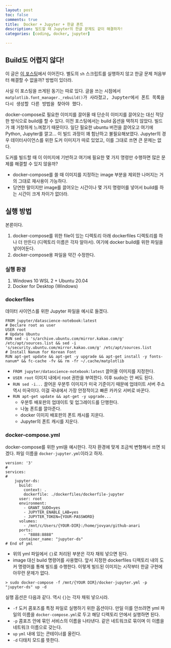 ```yaml
---
layout: post
toc: false
comments: true
title:  Docker + Jupyter + 한글 폰트  
description: 빌드할 때 Jupyter의 한글 문제도 같이 해결하자!
categories: [coding, docker, jupyter]

---
```


## Build도 어렵지 않다! 

이 글은 [이 포스팅](https://anarinsk.github.io/lostineconomics-v2-1/docker/data-science/2020/09/24/install-hangul-in-docker.html)에서 이어진다. 별도의 `sh` 스크립트를 실행하지 않고 한글 문제 처음부터 해결할 수 없을까? 방법이 있더라. 

사실 이 포스팅을 쓰게된 동기는 따로 있다. 글을 쓰는 시점에서 <kbd>`matplotlib.font_manager._rebuild()`</kdb>가 사라졌고, Jupyter에서 폰트 목록을 다시 생성할 다른 방법을 찾아야 했다. 

docker-compose로 필요한 이미지를 끌어올 때 단순히 이미지를 끌어오는 대신 적당한 방식으로 build를 할 수 있다. 이전 포스팅에서는 build 옵션을 택하지 않았다. 빌드가 꽤 거창하게 느껴졌기 때문이다. 일단 필요한 ubuntu 버전을 끌어오고 여기에 Python, Jupyter를 깔고... 이 빌드 과정이 꽤 험난하고 불필요해보였다. Jupyter의 경우 데이터사이언스를 위한 도커 이미지가 따로 있었고, 이를 그대로 쓰면 큰 문제는 없다. 

도커를 빌드할 때 이 이미지에 기반하고 여기에 필요한 몇 가지 명령만 수행하면 많은 문제를 해결할 수 있지 않을까? 

- docker-compose를 쓸 때 이미지를 지정하는 image 부분을 제외한 나머지는 거의 그대로 재사용이 가능하다. 
- 당연한 말이지만 image를 끌어오는 시간이나 몇 가지 명령어를 넣어서 build를 하는 시간이 크게 차이가 없더라. 

## 실행 방법 

본론이다. 

1. docker-compose를 위한 file이 있는 디렉토리 아래 dockerfiles 디렉토리를 하나 더 만든다 (디렉토리 이름은 각자 알아서). 여기에 docker build를 위한 파일을 넣어어둔다. 
2. docker-compose용 파일을 약간 수정한다. 

### 실행 환경 

1. Windows 10 WSL 2 + Ubuntu 20.04 
2. Docker for Desktop (Windows)

### dockerfiles 

데이터 사이언스를 위한 Jupyter 파일을 예시로 들겠다. 

```shell
FROM jupyter/datascience-notebook:latest
# Declare root as user 
USER root
# Update Ubuntu 
RUN sed -i 's/archive.ubuntu.com/mirror.kakao.com/g' /etc/apt/sources.list && sed -i 's/security.ubuntu.com/mirror.kakao.com/g' /etc/apt/sources.list
# Install Nanum for Korean Font 
RUN apt-get update && apt-get -y upgrade && apt-get install -y fonts-nanum* && fc-cache -fv && rm -fr ~/.cache/matplotlib
```

+ `FROM jupyter/datascience-notebook:latest` 끌어올 이미지를 지정한다. 
+ `USER root` 이미지 내에서 root 권한을 부여한다. 이후 sudo는 안 써도 된다. 
+ `RUN sed -i...` 끌어온 우분투 이미지가 미국 기준이기 때문에 업데이트 서버 주소 역시 미국이다. 이걸 국내에서 가장 안정적이고 빠른 카카오 서버로 바꾼다. 
+ `RUN apt-get update && apt-get -y upgrade...` 
    + 우분투 배포판의 업데이트 및 업그레이드를 단행한다. 
    + 나눔 폰트를 깔아준다. 
    + docker 이미지 배포판의 폰트 캐시를 지운다. 
    + Jupyter의 폰트 캐시를 지운다. 

### docker-compose.yml 

docker-compose를 위한 yml을 예시한다. 각자 환경에 맞게 조금씩 변형해서 쓰면 되겠다. 파일 이름을 <kbd>`docker-jupyter.yml`</kbd>이라고 하자. 

```shell
version: '3'
#
services:
#
    jupyter-ds:
      build:
        context: .
        dockerfile: ./dockerfiles/dockerfile-jupyter
      user: root
      environment:
        - GRANT_SUDO=yes
        - JUPYTER_ENABLE_LAB=yes
        - JUPYTER_TOKEN={YOUR-PASSWORD}
      volumes:
        - /mnt/c/Users/{YOUR-DIR}:/home/jovyan/github-anari
      ports:
        - "8888:8888"
      container_name: "jupyter-ds"
# End of yml
```

+ 위의 yml 파일에서 `{}`로 처리된 부분은 각자 채워 넣으면 된다. 
+ image 대신 build 명령어를 사용했다. 앞서 지정한 dockerfiles 디렉토리 내의 도커 명령어를 통해 빌드를 수행한다. 이렇게 빌드된 이미지는 시작부터 한글 구현에 아무런 문제가 없다. 

```shell
> sudo docker-compose -f /mnt/{YOUR DIR}/docker-jupyter.yml -p "jupyter-ds" up -d
```

실행 옵션은 다음과 같다. 역시 `{}`는 각자 채워 넣으시라. 

+ `-f` 도커 콤포즈를 특정 파일로 실행하기 위한 옵션이다. 만일 이를 안쓰려면 yml 파일의 이름을 `docker-compose.yml`로 두고 해당 디렉토리 안에서 실행하면 된다. 
+ `-p` 콤포즈 안에 묶인 서비스의 이름을 나타낸다. 같은 네트워크로 묶이며 이 이름을 네트워크 이름으로 갖는다. 
+ `up` `yml` 내에 있는 콘테이너를 올린다. 
+ `-d` 디태치 모드를 뜻한다. 

